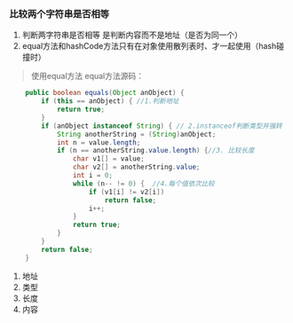 ### 比较两个字符串是否相等
1. 判断两字符串是否相等 是判断内容而不是地址（是否为同一个）
2. equal方法和hashCode方法只有在对象使用散列表时、才一起使用（hash碰撞时）

> 使用equal方法
equal方法源码：
```java
    public boolean equals(Object anObject) {
        if (this == anObject) { //1.判断地址
            return true;
        }
        if (anObject instanceof String) { // 2.instanceof判断类型并强转
            String anotherString = (String)anObject; 
            int n = value.length;
            if (n == anotherString.value.length) {//3. 比较长度
                char v1[] = value;
                char v2[] = anotherString.value;
                int i = 0;
                while (n-- != 0) {  //4.每个值依次比较
                    if (v1[i] != v2[i])
                        return false;
                    i++;
                }
                return true;
            }
        }
        return false;
    }
```
1. 地址
2. 类型
3. 长度
4. 内容